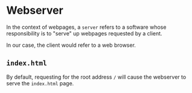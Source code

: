 # Webserver

In the context of webpages, a `server` refers to a software whose responsibility is to "serve" up webpages requested by a client.

In our case, the client would refer to a web browser.

## `index.html`

By default, requesting for the root address `/` will cause the webserver to serve the `index.html` page.
